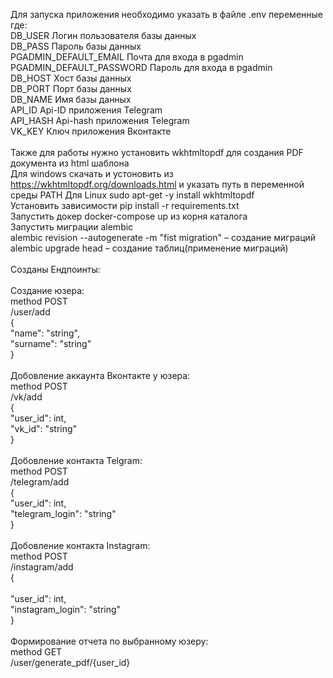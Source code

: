 Для запуска приложения необходимо указать в файле .env переменные <br />
где:<br />
DB_USER Логин пользователя базы данных<br />
DB_PASS Пароль базы данных<br />
PGADMIN_DEFAULT_EMAIL Почта для входа в pgadmin<br />
PGADMIN_DEFAULT_PASSWORD Пароль для входа в pgadmin<br />
DB_HOST Хост базы данных<br />
DB_PORT Порт базы данных<br />
DB_NAME Имя базы данных<br />
API_ID Api-ID приложения Telegram<br />
API_HASH Api-hash приложения Telegram<br />
VK_KEY Ключ приложения Вконтакте<br />
<br />
Также для работы нужно установить wkhtmltopdf для создания PDF документа из html шаблона <br />
Для windows скачать и устоновить из https://wkhtmltopdf.org/downloads.html и указать путь в переменной среды PATH
Для Linux sudo apt-get -y install wkhtmltopdf <br />
Установить зависимости pip install -r requirements.txt<br />
Запустить докер docker-compose up из корня каталога<br />
Запустить миграции alembic<br />
alembic revision --autogenerate -m "fist migration" – создание миграций<br />
alembic upgrade head – создание таблиц(применение миграций)<br />
<br />
Созданы Ендпоинты:<br />
<br />
Создание юзера: <br />
method POST <br />
/user/add<br />
{<br />
  "name": "string",<br />
  "surname": "string"<br />
}<br />
<br />
Добовление аккаунта Вконтакте у юзера: <br />
method POST <br />
/vk/add <br />
{ <br />
  "user_id": int, <br />
  "vk_id": "string" <br />
} <br />
<br />
Добовление контакта Telgram: <br />
method POST <br />
/telegram/add <br />
{ <br />
  "user_id": int, <br />
  "telegram_login": "string" <br />
} <br />
<br />
Добовление контакта Instagram: <br />
method POST <br />
/instagram/add <br />
{ <br />
<br />
  "user_id": int, <br />
  "instagram_login": "string" <br />
} <br />
<br />
Формирование отчета по выбранному юзеру: <br />
method GET <br />
/user/generate_pdf/{user_id} <br />